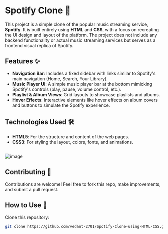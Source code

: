 # Spotify Clone 🎵

This project is a simple clone of the popular music streaming service, **Spotify**. It is built entirely using **HTML** and **CSS**, with a focus on recreating the UI design and layout of the platform. The project does not include any backend functionality or actual music streaming services but serves as a frontend visual replica of Spotify.

## Features ✨

- **Navigation Bar**: Includes a fixed sidebar with links similar to Spotify's main navigation (Home, Search, Your Library).
- **Music Player UI**: A simple music player bar at the bottom mimicking Spotify's controls (play, pause, volume control, etc.).
- **Playlist & Album Views**: Grid layouts to showcase playlists and albums.
- **Hover Effects**: Interactive elements like hover effects on album covers and buttons to simulate the Spotify experience.

## Technologies Used 🛠️

- **HTML5**: For the structure and content of the web pages.
- **CSS3**: For styling the layout, colors, fonts, and animations.

##

![image](https://github.com/user-attachments/assets/701efa74-6310-454e-8de6-e75678f16fda)

##

## Contributing 🤝

Contributions are welcome! Feel free to fork this repo, make improvements, and submit a pull request.



## How to Use 🚀

Clone this repository:
   ```bash
   git clone https://github.com/vedant-2701/Spotify-Clone-using-HTML-CSS.git
